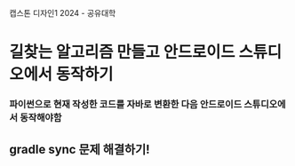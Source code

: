 캡스톤 디자인1 2024 - 공유대학 

# 길찾는 알고리즘 만들고 안드로이드 스튜디오에서 동작하기
### 파이썬으로 현재 작성한 코드를 자바로 변환한 다음 안드로이드 스튜디오에서 동작해야함

## gradle sync 문제 해결하기!

